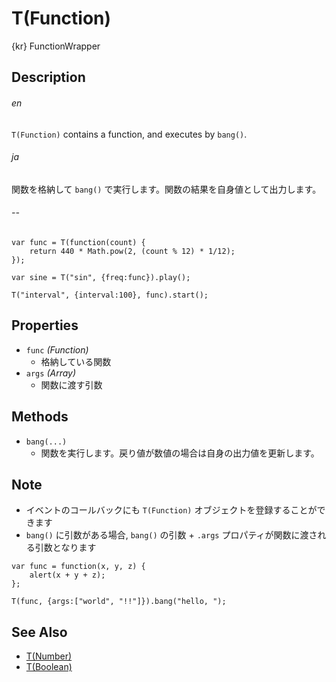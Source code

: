 T(Function)
===========
{kr} FunctionWrapper

## Description ##
###### en ######
`T(Function)` contains a function, and executes by `bang()`.
###### ja ######
関数を格納して `bang()` で実行します。関数の結果を自身値として出力します。
###### -- ######

```timbre
var func = T(function(count) {
    return 440 * Math.pow(2, (count % 12) * 1/12);
});

var sine = T("sin", {freq:func}).play();

T("interval", {interval:100}, func).start();
```

## Properties ##
- `func` _(Function)_
  - 格納している関数
- `args` _(Array)_
  - 関数に渡す引数

## Methods ##
- `bang(...)`
  - 関数を実行します。戻り値が数値の場合は自身の出力値を更新します。
  
## Note ##
- イベントのコールバックにも `T(Function)` オブジェクトを登録することができます
- `bang()` に引数がある場合,  `bang()` の引数 + `.args` プロパティが関数に渡される引数となります

```timbre
var func = function(x, y, z) {
    alert(x + y + z);
};

T(func, {args:["world", "!!"]}).bang("hello, ");
```

## See Also ##
- [T(Number)](./Number.html)
- [T(Boolean)](./Boolean.html)
